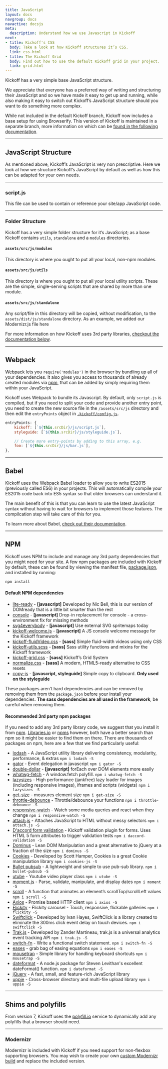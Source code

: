 ```yaml
---
title: JavaScript
layout: docs
navgroup: docs
navactive: docsjs
meta:
  description: Understand how we use Javascript in Kickoff
next:
- title: Kickoff's CSS
  body: Take a look at how Kickoff structures it’s CSS.
  link: css.html
- title: The Kickoff Grid
  body: Find out how to use the default Kickoff grid in your project.
  link: grid.html
---
```


Kickoff has a very simple base JavaScript structure.

We appreciate that everyone has a preferred way of writing and structuring their JavaScript and so we have made it easy to get up and running, while also making it easy to switch out Kickoff’s JavaScript structure should you want to do something more complex.

While not included in the default Kickoff branch, Kickoff now includes a base setup for using Browserify.  This version of Kickoff is maintained in a separate branch, more information on which can be [found in the following documentation](#browserify).

<hr class="sectionSplitter">
<a name="structure"></a>

## JavaScript Structure

As mentioned above, Kickoff’s JavaScript is very non prescriptive.  Here we look at how we structure Kickoff’s JavaScript by default as well as how this can be adapted for your own needs.

<hr class="sectionSplitter">

### script.js

This file can be used to contain or reference your site/app JavaScript code.

<hr class="sectionSplitter">

### Folder Structure

Kickoff has a very simple folder structure for it’s JavaScript; as a base Kickoff contains `utils`, `standalone` and a `modules` directories.

#### `assets/src/js/modules`
This directory is where you ought to put all your local, non-npm modules.

#### `assets/src/js/utils`
This directory is where you ought to put all your local utility scripts. These are the simple, single-serving scripts that are shared by more than one module.

#### `assets/src/js/standalone`
Any script/file in this directory will be copied, without modification, to the `assets/dist/js/standalone` directory. As an example, we added our Modernizr.js file here

For more information on how Kickoff uses 3rd party libraries, [checkout the documentation below](#libs).

<hr class="sectionSplitter">
<a name="webpack"></a>

## Webpack

[Webpack](https://webpack.github.io/) lets you `require('modules')` in the browser by bundling up all of your dependencies. It also gives you access to thousands of already created modules via [npm](https://www.npmjs.org/), that can be added by simply requiring them within your JavaScript.

Kickoff uses Webpack to bundle its Javascript. By default, only `script.js` is compiled, but if you need to split your code and provide another entry point, you need to create the new source file in the `/assets/src/js` directory and then edit the `entryPoints` object in [`.kickoff/config.js`](https://github.com/trykickoff/kickoff/blob/master/.kickoff/config.js).

```js
entryPoints: {
	kickoff: [`${this.srcDir}/js/script.js`],
	styleguide: [`${this.srcDir}/js/styleguide.js`],

	// Create more entry-points by adding to this array, e.g.
	foo: [`${this.srcDir}/js/bar.js`],
},
```

<hr class="sectionSplitter">
<a name="babel"></a>

## Babel

Kickoff uses the Webpack Babel loader to allow you to write ES2015 (previously called ES6) in your projects.  This will automatically compile your ES2015 code back into ES5 syntax so that older browsers can understand it.

The main benefit of this is that you can learn to use the latest JavaScript syntax without having to wait for browsers to implement those features.  The compilcation step will take care of this for you.

To learn more about Babel, [check out their documentation](https://babeljs.io/).

<hr class="sectionSplitter">
<a name="npm"></a>

## NPM

Kickoff uses NPM to include and manage any 3rd party dependencies that you might need for your site. A few npm packages are included with Kickoff by default, these can be found by viewing the manifest file, [package.json](https://github.com/trykickoff/kickoff/blob/master/package.json), and installed by running:

```sh
npm install
```

#### Default NPM dependencies

* [lite-ready](https://www.npmjs.com/package/lite-ready) - **[javascript]** Developed by Nic Bell, this is our version of DOMready that is a little bit smarter than the rest
* [console](https://github.com/matthewhudson/console) - **[javascript]** Drop-in replacement for console - a cross-environment fix for missing methods
* [svg4everybody](https://github.com/jonathantneal/svg4everybody) - **[javascript]** Use external SVG spritemaps today
* [kickoff-welcome.js](https://github.com/TryKickoff/kickoff-welcome.js) - **[javascript]** A JS console welcome message for the Kickoff framework
* [kickoff-fluidVideo.css](https://github.com/TryKickoff/kickoff-fluidVideo.css) - **[sass]** Simple fluid-width videos using only CSS
* [kickoff-utils.scss](https://github.com/TryKickoff/kickoff-utils.scss) - **[sass]** Sass utility functions and mixins for the Kickoff framework
* [kickoff-grid.css](https://github.com/TryKickoff/kickoff-grid.css) - **[sass]** Kickoff’s Grid System
* [normalize.css](https://necolas.github.io/normalize.css/) - **[sass]** A modern, HTML5-ready alternative to CSS resets
* [copy-js](https://github.com/duyetdev/copy.js) - **[javascript, styleguide]** Simple copy to clipboard. **Only used on the styleguide**

These packages aren’t hard dependencies and can be removed by removing them from the `package.json` before your install your dependencies. **The sass dependencies are all used in the framework**, be careful when removing them.

#### Recommended 3rd party npm packages
If you need to add any 3rd party library code, we suggest that you install it from [npm](https://npmjs.org). [Libraries.io](http://libraries.io) or [npms](https://npms.io) however, both have a better search than npm so it might be easier to find them on there. There are thousands of packages on npm, here are a few that we find particularly useful:

* [lodash](https://lodash.com/) - A JavaScript utility library delivering consistency, modularity, performance, & extras `npm i lodash -S`
* [gator](https://gator.com/) - Event delegation in javascript `npm i gator -S`
* [double-dollar](https://github.com/mrmartineau/double-dollar) - **[javascript]** forEach over DOM elements more easily
* [whatwg-fetch](https://www.npmjs.com/package/whatwg-fetch) - A window.fetch polyfill. `npm i whatwg-fetch -S`
* [lazysizes](https://www.npmjs.com/package/lazysizes) - High performance (jankfree) lazy loader for images (including responsive images), iframes and scripts (widgets) `npm i lazysizes -S`
* [get-size](https://www.npmjs.com/package/get-size) - measures element size  `npm i get-size -S`
* [throttle-debounce](https://www.npmjs.com/package/throttle-debounce) - Throttle/debounce your functions `npm i throttle-debounce -S`
* [responsive-watch](https://www.npmjs.com/package/responsive-watch) - Watch some media queries and react when they change `npm i responsive-watch -S`
* [attach.js](https://www.npmjs.com/package/attach.js) - Attaches JavaScript to HTML without messy selectors `npm i attach.js -S`
* [D'accord form validation](https://www.npmjs.com/package/daccord-validation) - Kickoff validation plugin for forms. Uses HTML 5 form attributes to trigger validation tests `npm i daccord-validation -S`
* [Dominus](https://www.npmjs.com/package/dominus) - Lean DOM Manipulation and a great alternative to jQuery at a fraction of the size `npm i dominus -S`
* [Cookies](https://github.com/ScottHamper/Cookies/) - Developed by Scott Hamper, Cookies is a great Cookie manipulation library `npm i cookies-js -S`
* [Bullet pubsub](https://www.npmjs.com/package/bullet-pubsub) - A lightweight and simple to use pub-sub library. `npm i bullet-pubsub -S`
* [utube](https://www.npmjs.com/package/utube) - Youtube video player class `npm i utube -S`
* [moment.js](https://www.npmjs.com/package/moment) - Parse, validate, manipulate, and display dates  `npm i moment -S`
* [scroll](https://www.npmjs.com/package/scroll) - A function that animates an element’s scrollTop/scrollLeft values `npm i scroll -S`
* [Axios](https://www.npmjs.com/package/axios) - Promise based HTTP client `npm i axios -S`
* [Flickity](https://www.npmjs.com/package/flickity) - Flickity carousel - Touch, responsive, flickable galleries  `npm i flickity -S`
* [Swiftclick](https://github.com/tmwagency/swiftclick) - Developed by Ivan Hayes, SwiftClick is a library created to eliminate the 300ms click event delay on touch devices.  `npm i swiftclick -S`
* [Trak.js](https://github.com/mrmartineau/trak.js) - Developed by Zander Martineau, trak.js is a universal analytics event tracking API  `npm i trak.js -S`
* [switch-fn](https://www.npmjs.com/package/switch-fn) - Write a functional switch statement. `npm i switch-fn -S`
* [eases](https://www.npmjs.com/package/eases) - grab bag of easing equations `npm i eases -S`
* [mousetrap](https://www.npmjs.com/package/mousetrap) - Simple library for handling keyboard shortcuts `npm i mousetrap -S`
* [dateformat](https://www.npmjs.com/package/dateformat) - A node.js package for Steven Levithan's excellent dateFormat() function. `npm i dateformat -S`
* [jQuery](https://github.com/jquery/jquery/) - A fast, small, and feature-rich JavaScript library
* [uppie](https://www.npmjs.com/package/uppie) - Cross-browser directory and multi-file upload library `npm i uppie -S`

<hr class="sectionSplitter">
<a name="shims"></a>

## Shims and polyfills

From version 7, Kickoff uses the [polyfill.io](http://polyfill.io) service to dynamically add any polyfills that a browser should need.

<hr class="sectionSplitter">
<a name="modernizr"></a>

### Modernizr
Modernizr is included with Kickoff if you need support for non-flexbox supporting browsers. You may wish to create your own [custom Modernizr build](http://www.modernizr.com/download/) and replace the included version.
